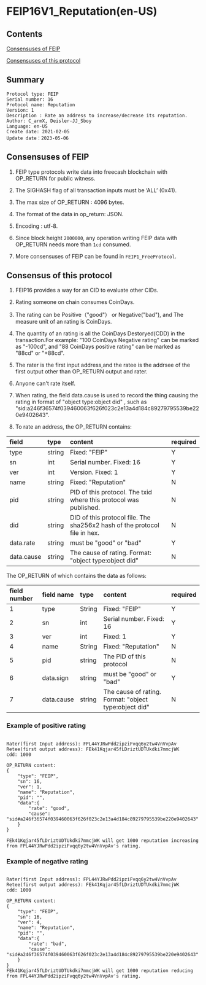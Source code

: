 # FEIP16V1_Reputation(en-US)

## Contents

[Consensuses of FEIP](#consensuses-of-feip)

[Consensuses of this protocol](#consensuses-of-this-protocol)


## Summary

```
Protocol type: FEIP
Serial number: 16
Protocol name: Reputation
Version: 1
Description : Rate an address to increase/decrease its reputation.
Author: C_armX, Deisler-JJ_Sboy
Language: en-US
Create date: 2021-02-05
Update date：2023-05-06
```


## Consensuses of FEIP

1. FEIP type protocols write data into freecash blockchain with OP_RETURN for public witness.

2. The SIGHASH flag of all transaction inputs must be ‘ALL’ (0x41).

3. The max size of OP_RETURN : 4096 bytes.

4. The format of the data in op_return: JSON.

5. Encoding : utf-8.

6. Since block height `2000000`, any operation writing FEIP data with OP_RETURN needs more than `1cd` consumed.

7. More consensuses of FEIP can be found in `FEIP1_FreeProtocol`.

## Consensus of this protocol

1. FEIP16 provides a way for an CID to evaluate other CIDs.

2. Rating someone on chain consumes CoinDays.

3. The rating can be Positive（"good"） or Negative("bad"), and The measure unit of an rating is CoinDays. 

4. The quantity of an rating is all the CoinDays Destoryed(CDD) in the transaction.For example: "100 CoinDays Negative rating" can be marked as "-100cd", and "88 CoinDays positive rating" can be marked as "88cd" or "+88cd".

5. The rater is the first input address,and the ratee is the addrsee of the first output other than OP_RETURN output and rater.

6. Anyone can't rate itself.

7. When rating, the field data.cause is used to record the thing causing the rating in format of "object type:object did" , such as "sid:a246f36574f039460063f626f023c2e13a4d184c89279795539be220e9402643".

8. To rate an address, the OP_RETURN contains:

|field|type|content|required|
|:----|:----|:----|:----|
|type|string|Fixed: "FEIP"|Y|
|sn|int|Serial number. Fixed: 16|Y|
|ver|int|Version. Fixed: 1|Y|
|name|string|Fixed: "Reputation"|N|
|pid|string|PID of this protocol. The txid where this protocol was published.|N|
|did|string|DID of this protocol file. The sha256x2 hash of the protocol file in hex.|N|
|data.rate|string|must be "good" or "bad"|Y|
|data.cause|string|The cause of rating. Format: "object type:object did"|N|


The OP_RETURN of which contains the data as follows:

|field number|field name|type|content|required|
|:----|:----|:----|:----|:----|
|1|type|String|Fixed: "FEIP"|Y|
|2|sn|int|Serial number. Fixed: 16|Y|
|3|ver|int|Fixed: 1|Y|
|4|name|String|Fixed: "Reputation"|N|
|5|pid|string|The PID of this protocol|N|
|6|data.sign|string|must be "good" or "bad"|Y|
|7|data.cause|string|The cause of rating. Format: "object type:object did"|N|


### Example of positive rating
```

Rater(first Input address): FPL44YJRwPdd2ipziFvqq6y2tw4VnVvpAv
Retee(first output address): FEk41Kqjar45fLDriztUDTUkdki7mmcjWK
cdd: 1000

OP_RETURN content:
{
    "type": "FEIP",
    "sn": 16,
    "ver": 1,
    "name": "Reputation",
    "pid": "",
    "data":{
        "rate": "good",
        "cause": "sid#a246f36574f039460063f626f023c2e13a4d184c89279795539be220e9402643"
    }
}

FEk41Kqjar45fLDriztUDTUkdki7mmcjWK will get 1000 reputation increasing from FPL44YJRwPdd2ipziFvqq6y2tw4VnVvpAv's rating.
```

### Example of negative rating
```

Rater(first Input address): FPL44YJRwPdd2ipziFvqq6y2tw4VnVvpAv
Retee(first output address): FEk41Kqjar45fLDriztUDTUkdki7mmcjWK
cdd: 1000

OP_RETURN content:
{
    "type": "FEIP",
    "sn": 16,
    "ver": 4,
    "name": "Reputation",
    "pid": "",
    "data":{
        "rate": "bad",
        "cause": "sid#a246f36574f039460063f626f023c2e13a4d184c89279795539be220e9402643"
    }
}
FEk41Kqjar45fLDriztUDTUkdki7mmcjWK will get 1000 reputation reducing from FPL44YJRwPdd2ipziFvqq6y2tw4VnVvpAv's rating.

```